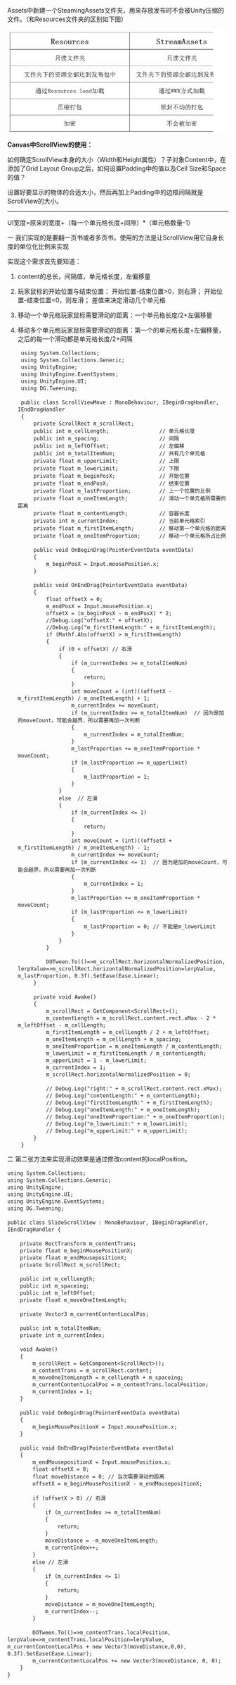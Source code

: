 Assets中新建一个SteamingAssets文件夹，用来存放发布时不会被Unity压缩的文件。（和Resources文件夹的区别如下图）

![](https://raw.githubusercontent.com/PoorMonk/MarkDownPhotos/master/5.png)

**Canvas中ScrollView的使用：**

如何确定ScrollView本身的大小（Width和Height属性）？子对象Content中，在添加了Grid Layout Group之后，如何设置Padding中的值以及Cell Size和Space的值？

设置好要显示的物体的合适大小，然后再加上Padding中的边框间隔就是ScrollView的大小。

----

UI宽度=原来的宽度+（每一个单元格长度+间隙）*（单元格数量-1）

一 我们实现的是要翻一页书或者多页书，使用的方法是让ScrollView用它自身长度的单位化比例来实现

实现这个需求首先要知道：

1. content的总长，间隔值，单元格长度，左偏移量
2. 玩家鼠标的开始位置与结束位置：
	开始位置-结束位置>0，则右滑；
	开始位置-结束位置<0，则左滑；
	差值来决定滑动几个单元格
3. 移动一个单元格玩家鼠标需要滑动的距离：一个单元格长度/2+左偏移量
4. 移动多个单元格玩家鼠标需要滑动的距离：第一个的单元格长度+左偏移量，之后的每一个滑动都是单元格长度/2+间隔

		using System.Collections;
		using System.Collections.Generic;
		using UnityEngine;
		using UnityEngine.EventSystems;
		using UnityEngine.UI;
		using DG.Tweening;
	
		public class ScrollViewMove : MonoBehaviour, IBeginDragHandler, IEndDragHandler 
		{
			private ScrollRect m_scrollRect;
		    public int m_cellLength;                // 单元格长度
		    public int m_spacing;                   // 间隔
		    public int m_leftOffset;                // 左偏移
			public int m_totalItemNum;              // 共有几个单元格
		    private float m_upperLimit;             // 上限
		    private float m_lowerLimit;             // 下限	    
		    private float m_beginPosX;              // 开始位置
		    private float m_endPosX;                // 结束位置
		    private float m_lastProportion;         // 上一个位置的比例
		    private float m_oneItemLength;          // 滑动一个单元格所需要的距离
		    private float m_contentLength;          // 容器长度
		    private int m_currentIndex;             // 当前单元格索引		    
		    private float m_firstItemLength;        // 移动第一个单元格的距离
		    private float m_oneItemProportion;      // 移动一个单元格所占比例
		
		    public void OnBeginDrag(PointerEventData eventData)
		    {
		        m_beginPosX = Input.mousePosition.x;
		    }
		
		    public void OnEndDrag(PointerEventData eventData)
		    {
		        float offsetX = 0;
		        m_endPosX = Input.mousePosition.x;
		        offsetX = (m_beginPosX - m_endPosX) * 2;
		        //Debug.Log("offsetX:" + offsetX);
		        //Debug.Log("m_firstItemLength:" + m_firstItemLength);
		        if (Mathf.Abs(offsetX) > m_firstItemLength)
		        {
		            if (0 < offsetX) // 右滑
		            {
		                if (m_currentIndex >= m_totalItemNum)
		                {
		                    return;
		                }
		                int moveCount = (int)((offsetX - m_firstItemLength) / m_oneItemLength) + 1;
		                m_currentIndex += moveCount;
		                if (m_currentIndex >= m_totalItemNum)  // 因为是加的moveCount，可能会越界，所以需要再加一次判断
		                {
		                    m_currentIndex = m_totalItemNum;
		                }
		                m_lastProportion += m_oneItemProportion * moveCount;
		                if (m_lastProportion >= m_upperLimit)
		                {
		                    m_lastProportion = 1;
		                }
		            }
		            else  // 左滑
		            {
		                if (m_currentIndex <= 1)
		                {
		                    return;
		                }
		                int moveCount = (int)((offsetX + m_firstItemLength) / m_oneItemLength) - 1;
		                m_currentIndex += moveCount;
		                if (m_currentIndex <= 1)  // 因为是加的moveCount，可能会越界，所以需要再加一次判断
		                {
		                    m_currentIndex = 1;
		                }
		                m_lastProportion += m_oneItemProportion * moveCount;
		                if (m_lastProportion <= m_lowerLimit)
		                {
		                    m_lastProportion = 0; // 不能是m_lowerLimit 
		                }
		            }
		        }
		
		        DOTween.To(()=>m_scrollRect.horizontalNormalizedPosition, lerpValue=>m_scrollRect.horizontalNormalizedPosition=lerpValue, m_lastProportion, 0.3f).SetEase(Ease.Linear);
		    }
		
		    private void Awake()
		    {
		        m_scrollRect = GetComponent<ScrollRect>();
		        m_contentLength = m_scrollRect.content.rect.xMax - 2 * m_leftOffset - m_cellLength;
		        m_firstItemLength = m_cellLength / 2 + m_leftOffset;
		        m_oneItemLength = m_cellLength + m_spacing;
		        m_oneItemProportion = m_oneItemLength / m_contentLength;
		        m_lowerLimit = m_firstItemLength / m_contentLength;
		        m_upperLimit = 1 - m_lowerLimit;
		        m_currentIndex = 1;
		        m_scrollRect.horizontalNormalizedPosition = 0;
		
		        // Debug.Log("right:" + m_scrollRect.content.rect.xMax);
		        // Debug.Log("contentLength:" + m_contentLength);
		        // Debug.Log("firstItemLength:" + m_firstItemLength);
		        // Debug.Log("oneItemLength:" + m_oneItemLength);
		        // Debug.Log("oneItemProportion:" + m_oneItemProportion);
		        // Debug.Log("m_lowerLimit:" + m_lowerLimit);
		        // Debug.Log("m_upperLimit:" + m_upperLimit);
		    }
		}


二 第二张方法来实现滑动效果是通过修改content的localPosition。

	using System.Collections;
	using System.Collections.Generic;
	using UnityEngine;
	using UnityEngine.UI;
	using UnityEngine.EventSystems;
	using DG.Tweening;
	
	public class SlideScrollView : MonoBehaviour, IBeginDragHandler, IEndDragHandler {
	
		private RectTransform m_contentTrans;
		private float m_beginMousePositionX;
		private float m_endMousepositionX;
		private ScrollRect m_scrollRect;
	
		public int m_cellLength;
		public int m_spaceing;
		public int m_leftOffset;
		private float m_moveOneItemLength;
	
		private Vector3 m_currentContentLocalPos;
	
		public int m_totalItemNum;
		private int m_currentIndex;
	
		void Awake()
		{
			m_scrollRect = GetComponent<ScrollRect>();
			m_contentTrans = m_scrollRect.content;
			m_moveOneItemLength = m_cellLength + m_spaceing;
			m_currentContentLocalPos = m_contentTrans.localPosition;
			m_currentIndex = 1;
		}
	
		public void OnBeginDrag(PointerEventData eventData)
		{
			m_beginMousePositionX = Input.mousePosition.x;
		}
	
		public void OnEndDrag(PointerEventData eventData)
		{
			m_endMousepositionX = Input.mousePosition.x;
			float offsetX = 0;
			float moveDistance = 0; // 当次需要滑动的距离
			offsetX = m_beginMousePositionX - m_endMousepositionX;
	
			if (offsetX > 0) // 右滑
			{
				if (m_currentIndex >= m_totalItemNum)
				{
					return;
				}
				moveDistance = -m_moveOneItemLength;
				m_currentIndex++;
			}
			else // 左滑
			{
				if (m_currentIndex <= 1)
				{
					return;
				}
				moveDistance = m_moveOneItemLength;
				m_currentIndex--;
			}
	
			DOTween.To(()=>m_contentTrans.localPosition, lerpValue=>m_contentTrans.localPosition=lerpValue, m_currentContentLocalPos + new Vector3(moveDistance,0,0), 0.3f).SetEase(Ease.Linear);
			m_currentContentLocalPos += new Vector3(moveDistance, 0, 0);
		}
	}
